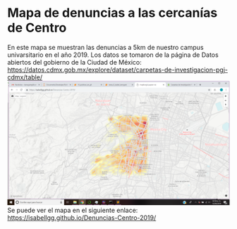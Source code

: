 # Mapa de denuncias a las cercanías de Centro
En este mapa se muestran las denuncias a 5km de nuestro campus univarsitario en el año 2019.
Los datos se tomaron de la página de Datos abiertos del gobierno de la Ciudad de México: https://datos.cdmx.gob.mx/explore/dataset/carpetas-de-investigacion-pgj-cdmx/table/
![mapa](images/1.png)
Se puede ver el mapa en el siguiente enlace: https://isabellgg.github.io/Denuncias-Centro-2019/
